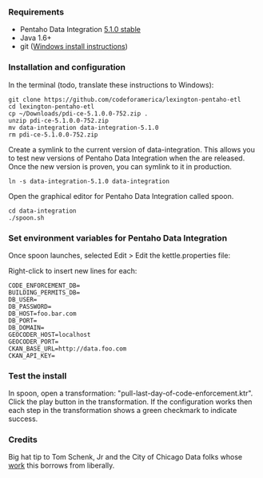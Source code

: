 ### Requirements

* Pentaho Data Integration [5.1.0 stable](http://sourceforge.net/projects/pentaho/files/Data%20Integration/5.1/pdi-ce-5.1.0.0-752.zip/download)
* Java 1.6+
* git ([Windows install instructions](http://msysgit.github.io/))

### Installation and configuration

In the terminal (todo, translate these instructions to Windows):

```
git clone https://github.com/codeforamerica/lexington-pentaho-etl
cd lexington-pentaho-etl
cp ~/Downloads/pdi-ce-5.1.0.0-752.zip .
unzip pdi-ce-5.1.0.0-752.zip
mv data-integration data-integration-5.1.0
rm pdi-ce-5.1.0.0-752.zip
```

Create a symlink to the current version of data-integration. This allows you to test new versions of Pentaho Data Integration when the are released. Once the new version is proven, you can symlink to it in production.

```
ln -s data-integration-5.1.0 data-integration
```

Open the graphical editor for Pentaho Data Integration called spoon.

```
cd data-integration
./spoon.sh
```

### Set environment variables for Pentaho Data Integration

Once spoon launches, selected Edit > Edit the kettle.properties file:

Right-click to insert new lines for each:

```
CODE_ENFORCEMENT_DB=
BUILDING_PERMITS_DB=
DB_USER=
DB_PASSWORD=
DB_HOST=foo.bar.com
DB_PORT=
DB_DOMAIN=
GEOCODER_HOST=localhost
GEOCODER_PORT=
CKAN_BASE_URL=http://data.foo.com
CKAN_API_KEY=
```

### Test the install

In spoon, open a transformation: "pull-last-day-of-code-enforcement.ktr". Click the play button in the transformation. If the configuration works then each step in the transformation shows a green checkmark to indicate success.

### Credits

Big hat tip to Tom Schenk, Jr and the City of Chicago Data folks whose [work](https://github.com/Chicago/open-data-etl-utility-kit) this borrows from liberally.
